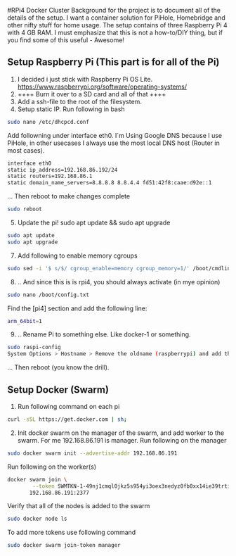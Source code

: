 #RPi4 Docker Cluster
Background for the project is to document all of the details of the setup. I want a container solution for PiHole, Homebridge and other nifty stuff for home usage. The setup contains of three Raspberry Pi 4 with 4 GB RAM. I must emphasize that this is not a how-to/DIY thing, but if you find some of this useful - Awesome!

## Setup Raspberry Pi (This part is for all of the Pi)
1. I decided i just stick with Raspberry Pi OS Lite. https://www.raspberrypi.org/software/operating-systems/
2. ++++ Burn it over to a SD card and all of that ++++
3. Add a ssh-file to the root of the filesystem.
4. Setup static IP. Run following in bash
```bash
sudo nano /etc/dhcpcd.conf
```
Add followning under interface eth0. I´m Using Google DNS because I use PiHole, in other usecases I always use the most local DNS host (Router in most cases).
```bash
interface eth0
static ip_address=192.168.86.192/24
static routers=192.168.86.1
static domain_name_servers=8.8.8.8 8.8.4.4 fd51:42f8:caae:d92e::1
```
... Then reboot to make changes complete
```bash
sudo reboot
```
5. Update the pi! sudo apt update && sudo apt upgrade
```bash
sudo apt update
sudo apt upgrade
```
7. Add following to enable memory cgroups
```bash
sudo sed -i '$ s/$/ cgroup_enable=memory cgroup_memory=1/' /boot/cmdline.txt
```
8. .. And since this is is rpi4, you should always activate (in mye opinion)
```bash
sudo nano /boot/config.txt
```
Find the [pi4] section and add the following line:
```bash
arm_64bit=1
```
9. .. Rename Pi to something else. Like docker-1 or something.
```bash
sudo raspi-config
System Options > Hostname > Remove the oldname (raspberrypi) and add the new.
```
... Then reboot (you know the drill).

## Setup Docker (Swarm)
1. Run following command on each pi
```bash
curl -sSL https://get.docker.com | sh;
```
2. Init docker swarm on the manager of the swarm, and add worker to the swarm. For me 192.168.86.191 is manager.
Run following on the manager
```bash
sudo docker swarm init --advertise-addr 192.168.86.191
```
Run following on the worker(s)
```bash
docker swarm join \
        --token SWMTKN-1-49nj1cmql0jkz5s954yi3oex3nedyz0fb0xx14ie39trti4wxv-8vxv8rssmk743ojnwacrr2e7c \
       192.168.86.191:2377
```
Verify that all of the nodes is added to the swarm
```bash
sudo docker node ls
```
To add more tokens use following command
```bash
sudo docker swarm join-token manager
```
